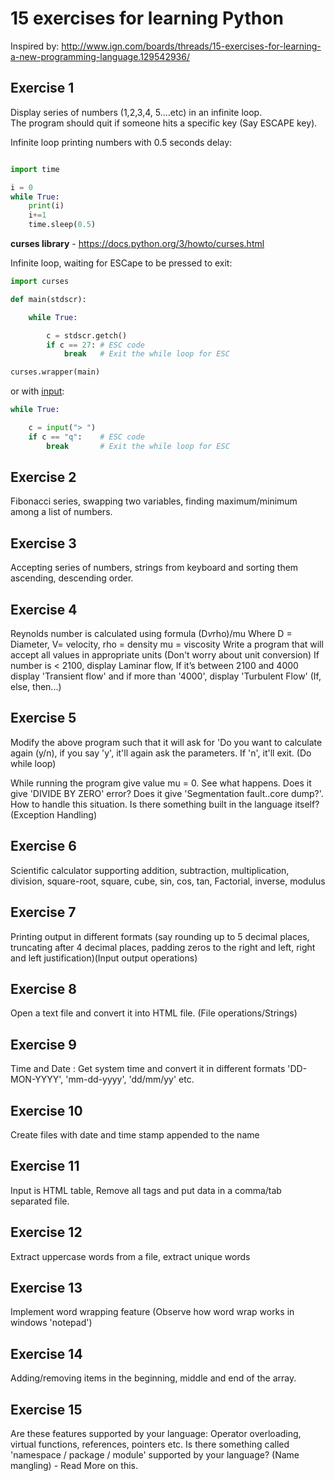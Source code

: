 
# 15 exercises for learning Python
Inspired by: http://www.ign.com/boards/threads/15-exercises-for-learning-a-new-programming-language.129542936/


## Exercise 1
Display series of numbers (1,2,3,4, 5....etc) in an infinite loop.  
The program should quit if someone hits a specific key (Say ESCAPE key).

Infinite loop printing numbers with 0.5 seconds delay:
```python

import time

i = 0
while True:
    print(i)
    i+=1
    time.sleep(0.5)
```

**curses library** - https://docs.python.org/3/howto/curses.html  

Infinite loop, waiting for ESCape to be pressed to exit:
```python
import curses

def main(stdscr):

    while True:

        c = stdscr.getch()
        if c == 27: # ESC code
            break   # Exit the while loop for ESC

curses.wrapper(main)
```

or with [input](https://docs.python.org/2/library/functions.html#input):
```python
while True:

    c = input("> ")
    if c == "q":    # ESC code
        break       # Exit the while loop for ESC
```

## Exercise 2
Fibonacci series, swapping two variables, finding maximum/minimum among a list of numbers.

## Exercise 3
Accepting series of numbers, strings from keyboard and sorting them ascending, descending order.

## Exercise 4
Reynolds number is calculated using formula (D*v*rho)/mu Where D = Diameter, V= velocity, rho = density mu = viscosity
Write a program that will accept all values in appropriate units (Don't worry about unit conversion)
If number is < 2100, display Laminar flow,
If it’s between 2100 and 4000 display 'Transient flow' and
if more than '4000', display 'Turbulent Flow' (If, else, then...)

## Exercise 5
Modify the above program such that it will ask for 'Do you want to calculate again (y/n),
if you say 'y', it'll again ask the parameters. If 'n', it'll exit. (Do while loop)

While running the program give value mu = 0. See what happens. Does it give 'DIVIDE BY ZERO' error?
Does it give 'Segmentation fault..core dump?'. How to handle this situation. Is there something built
in the language itself? (Exception Handling)

## Exercise 6
Scientific calculator supporting addition, subtraction, multiplication, division, square-root, square, cube,
sin, cos, tan, Factorial, inverse, modulus

## Exercise 7
Printing output in different formats (say rounding up to 5 decimal places, truncating after 4 decimal places,
padding zeros to the right and left, right and left justification)(Input output operations)

## Exercise 8
Open a text file and convert it into HTML file. (File operations/Strings)

## Exercise 9
Time and Date : Get system time and convert it in different formats 'DD-MON-YYYY', 'mm-dd-yyyy', 'dd/mm/yy' etc.

## Exercise 10
Create files with date and time stamp appended to the name

## Exercise 11
Input is HTML table, Remove all tags and put data in a comma/tab separated file.

## Exercise 12
Extract uppercase words from a file, extract unique words

## Exercise 13
Implement word wrapping feature (Observe how word wrap works in windows 'notepad')

## Exercise 14
Adding/removing items in the beginning, middle and end of the array.

## Exercise 15
Are these features supported by your language: Operator overloading, virtual functions, references, pointers etc.
Is there something called 'namespace / package / module' supported by your language? (Name mangling) - Read More on this.
